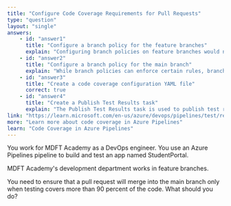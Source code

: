 ```yaml
---
title: "Configure Code Coverage Requirements for Pull Requests"
type: "question"
layout: "single"
answers:
    - id: "answer1"
      title: "Configure a branch policy for the feature branches"
      explain: "Configuring branch policies on feature branches would not enforce the code coverage requirements when merging into the main branch, as the policy needs to be on the target branch."
    - id: "answer2"
      title: "Configure a branch policy for the main branch"
      explain: "While branch policies can enforce certain rules, branch policies alone cannot enforce code coverage requirements without a proper code coverage configuration."
    - id: "answer3"
      title: "Create a code coverage configuration YAML file"
      correct: true
    - id: "answer4"
      title: "Create a Publish Test Results task"
      explain: "The Publish Test Results task is used to publish test results to Azure Pipelines, but it does not enforce code coverage requirements for pull requests."
link: "https://learn.microsoft.com/en-us/azure/devops/pipelines/test/review-code-coverage-results"
more: "Learn more about code coverage in Azure Pipelines"
learn: "Code Coverage in Azure Pipelines"
---
```


You work for MDFT Academy as a DevOps engineer. You use an Azure Pipelines pipeline to build and test an app named StudentPortal.

MDFT Academy's development department works in feature branches.

You need to ensure that a pull request will merge into the main branch only when testing covers more than 90 percent of the code. What should you do?
